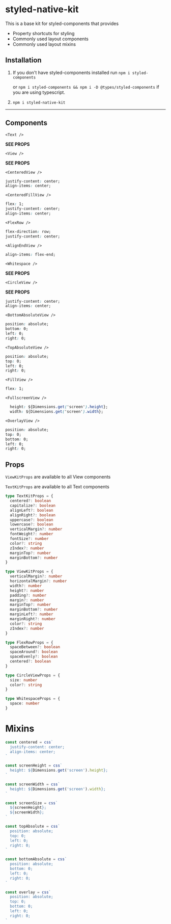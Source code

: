 # styled-native-kit

This is a base kit for styled-components that provides

- Property shortcuts for styling
- Commonly used layout components
- Commonly used layout mixins

## Installation

1. If you don't have styled-components installed run `npm i styled-components`

   or `npm i styled-components && npm i -D @types/styled-components` if you are using typescript.

2. `npm i styled-native-kit`

---

## Components

`<Text />`

**SEE PROPS**

`<View />`

**SEE PROPS**

`<CenteredView />`

```css
justify-content: center;
align-items: center;
```

`<CenteredFillView />`

```css
flex: 1;
justify-content: center;
align-items: center;
```

`<FlexRow />`

```css
flex-direction: row;
justify-content: center;
```

`<AlignEndView />`

```css
align-items: flex-end;
```

`<Whitespace />`

**SEE PROPS**

`<CircleView />`

**SEE PROPS**

```css
justify-content: center;
align-items: center;
```

`<BottomAbsoluteView />`

```css
position: absolute;
bottom: 0;
left: 0;
right: 0;
```

`<TopAbsoluteView />`

```css
position: absolute;
top: 0;
left: 0;
right: 0;
```

`<FillView />`

```css
flex: 1;
```

`<FullscreenView />`

```css
  height: ${Dimensions.get('screen').height};
  width: ${Dimensions.get('screen').width};
```

`<OverlayView />`

```css
position: absolute;
top: 0;
bottom: 0;
left: 0;
right: 0;
```

## Props

`ViewKitProps` are available to all View components

`TextKitProps` are available to all Text components

```typescript
type TextKitProps = {
  centered?: boolean
  capitalize?: boolean
  alignLeft?: boolean
  alignRight?: boolean
  uppercase?: boolean
  lowercase?: boolean
  verticalMargin?: number
  fontWeight?: number
  fontSize?: number
  color?: string
  zIndex?: number
  marginTop?: number
  marginBottom?: number
}

type ViewKitProps = {
  verticalMargin?: number
  horizontalMargin?: number
  width?: number
  height?: number
  padding?: number
  margin?: number
  marginTop?: number
  marginBottom?: number
  marginLeft?: number
  marginRight?: number
  color?: string
  zIndex?: number
}

type FlexRowProps = {
  spaceBetween?: boolean
  spaceAround?: boolean
  spaceEvenly?: boolean
  centered?: boolean
}

type CircleViewProps = {
  size: number
  color?: string
}

type WhitespaceProps = {
  space: number
}
```

# Mixins

```typescript
const centered = css`
  justify-content: center;
  align-items: center;
`

const screenHeight = css`
  height: ${Dimensions.get('screen').height};
`

const screenWidth = css`
  height: ${Dimensions.get('screen').width};
`

const screenSize = css`
  ${screenHeight};
  ${screenWidth};
`

const topAbsolute = css`
  position: absolute;
  top: 0;
  left: 0;
  right: 0;
`

const bottomAbsolute = css`
  position: absolute;
  bottom: 0;
  left: 0;
  right: 0;
`

const overlay = css`
  position: absolute;
  top: 0;
  bottom: 0;
  left: 0;
  right: 0;
`
```
